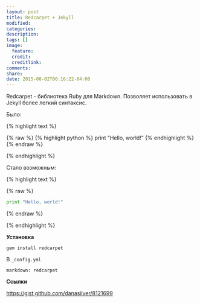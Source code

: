 ```yaml
---
layout: post
title: Redcarpet + Jekyll
modified:
categories:
description:
tags: []
image:
  feature:
  credit:
  creditlink:
comments:
share:
date: 2015-08-02T06:16:22-04:00
---
```


Redcarpet - библиотека Ruby для Markdown. Позволяет использовать в Jekyll более легкий синтаксис.

Было:

{% highlight text %}

{% raw %}
{% highlight python %}
print "Hello, world!"
{% endhighlight %}
{% endraw %}

{% endhighlight %}

Стало возможным:

{% highlight text %}

{% raw %}
```python
print "Hello, world!"
```
{% endraw %}

{% endhighlight %}

**Установка**

```
gem install redcarpet
```

В `_config.yml`

```
markdown: redcarpet
```

**Ссылки**

<https://gist.github.com/danasilver/8121699>
